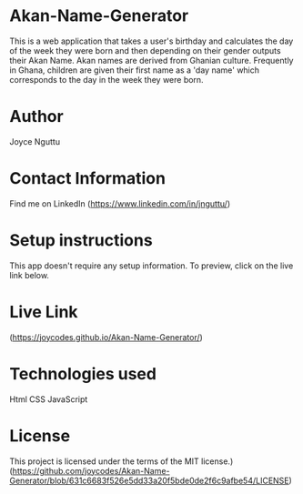 # Akan-Name-Generator
This is a web application that takes a user's birthday and calculates the day of the week they were born and then depending on their gender outputs their Akan Name.   Akan names are derived from Ghanian culture. Frequently in Ghana, children are given their first name as a 'day name' which corresponds to the day in the week they were born.

# Author
Joyce Nguttu

# Contact Information
Find me on LinkedIn (https://www.linkedin.com/in/jnguttu/)

# Setup instructions
This app doesn't require any setup information. To preview, click on the live link below.

# Live Link
(https://joycodes.github.io/Akan-Name-Generator/)

# Technologies used
Html
CSS
JavaScript

# License
This project is licensed under the terms of the MIT license.)
(https://github.com/joycodes/Akan-Name-Generator/blob/631c6683f526e5dd33a20f5bde0de2f6c9afbe54/LICENSE)

